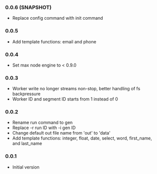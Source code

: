 ### 0.0.6 (SNAPSHOT)
* Replace config command with init command

### 0.0.5
* Add template functions: email and phone

### 0.0.4
* Set max node engine to < 0.9.0

### 0.0.3
* Worker write no longer streams non-stop, better handling of fs backpressure
* Worker ID and segment ID starts from 1 instead of 0

### 0.0.2
* Rename run command to gen
* Replace -r run ID with -i gen ID
* Change default out file name from 'out' to 'data'
* Add template functions: integer, float, date, select, word, first_name, and last_name

### 0.0.1
* Initial version 
